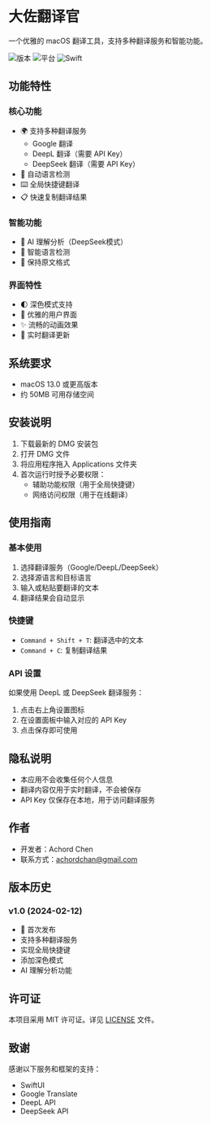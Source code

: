 # 大佐翻译官

一个优雅的 macOS 翻译工具，支持多种翻译服务和智能功能。

![版本](https://img.shields.io/badge/版本-1.0-blue.svg)
![平台](https://img.shields.io/badge/平台-macOS-lightgrey.svg)
![Swift](https://img.shields.io/badge/Swift-5.9-orange.svg)

## 功能特性

### 核心功能
- 🌍 支持多种翻译服务
  - Google 翻译
  - DeepL 翻译（需要 API Key）
  - DeepSeek 翻译（需要 API Key）
- 🔄 自动语言检测
- ⌨️ 全局快捷键翻译
- 📋 快速复制翻译结果

### 智能功能
- 🧠 AI 理解分析（DeepSeek模式）
- 🎯 智能语言检测
- 📝 保持原文格式

### 界面特性
- 🌓 深色模式支持
- 🎨 优雅的用户界面
- ✨ 流畅的动画效果
- 🔄 实时翻译更新

## 系统要求
- macOS 13.0 或更高版本
- 约 50MB 可用存储空间

## 安装说明
1. 下载最新的 DMG 安装包
2. 打开 DMG 文件
3. 将应用程序拖入 Applications 文件夹
4. 首次运行时授予必要权限：
   - 辅助功能权限（用于全局快捷键）
   - 网络访问权限（用于在线翻译）

## 使用指南

### 基本使用
1. 选择翻译服务（Google/DeepL/DeepSeek）
2. 选择源语言和目标语言
3. 输入或粘贴要翻译的文本
4. 翻译结果会自动显示

### 快捷键
- `Command + Shift + T`: 翻译选中的文本
- `Command + C`: 复制翻译结果

### API 设置
如果使用 DeepL 或 DeepSeek 翻译服务：
1. 点击右上角设置图标
2. 在设置面板中输入对应的 API Key
3. 点击保存即可使用

## 隐私说明
- 本应用不会收集任何个人信息
- 翻译内容仅用于实时翻译，不会被保存
- API Key 仅保存在本地，用于访问翻译服务

## 作者
- 开发者：Achord Chen
- 联系方式：[achordchan@gmail.com](mailto:achordchan@gmail.com)

## 版本历史

### v1.0 (2024-02-12)
- 🎉 首次发布
- 支持多种翻译服务
- 实现全局快捷键
- 添加深色模式
- AI 理解分析功能

## 许可证
本项目采用 MIT 许可证。详见 [LICENSE](LICENSE) 文件。

## 致谢
感谢以下服务和框架的支持：
- SwiftUI
- Google Translate
- DeepL API
- DeepSeek API
